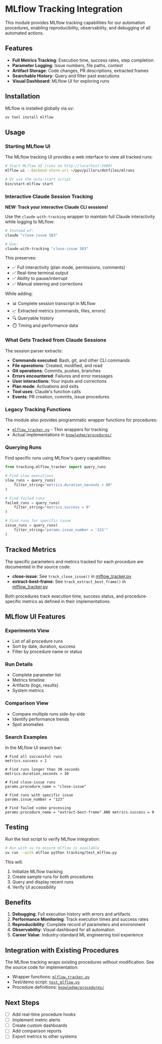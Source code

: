 # MLflow Tracking Integration

This module provides MLflow tracking capabilities for our automation procedures, enabling reproducibility, observability, and debugging of all automated actions.

## Features

- **Full Metrics Tracking**: Execution time, success rates, step completion
- **Parameter Logging**: Issue numbers, file paths, context
- **Artifact Storage**: Code changes, PR descriptions, extracted frames
- **Searchable History**: Query and filter past executions
- **Visual Dashboard**: MLflow UI for exploring runs

## Installation

MLflow is installed globally via uv:

```bash
uv tool install mlflow
```

## Usage

### Starting MLflow UI

The MLflow tracking UI provides a web interface to view all tracked runs:

```bash
# Start MLflow UI (runs on http://localhost:5000)
mlflow ui --backend-store-uri ~/ppv/pillars/dotfiles/mlruns

# Or use the auto-start script
bin/start-mlflow start
```

### Interactive Claude Session Tracking

**NEW: Track your interactive Claude CLI sessions!**

Use the `claude-with-tracking` wrapper to maintain full Claude interactivity while logging to MLflow:

```bash
# Instead of:
claude "close-issue 583"

# Use:
claude-with-tracking "close-issue 583"
```

This preserves:
- ✅ Full interactivity (plan mode, permissions, comments)
- ✅ Real-time terminal output
- ✅ Ability to pause/interrupt
- ✅ Manual steering and corrections

While adding:
- 📊 Complete session transcript in MLflow
- 📈 Extracted metrics (commands, files, errors)
- 🔍 Queryable history
- ⏱️ Timing and performance data

### What Gets Tracked from Claude Sessions

The session parser extracts:
- **Commands executed**: Bash, git, and other CLI commands
- **File operations**: Created, modified, and read
- **Git operations**: Commits, pushes, branches
- **Errors encountered**: Failures and error messages
- **User interactions**: Your inputs and corrections
- **Plan mode**: Activations and exits
- **Tool uses**: Claude's function calls
- **Events**: PR creation, commits, issue procedures

### Legacy Tracking Functions

The module also provides programmatic wrapper functions for procedures:
- [`mlflow_tracker.py`](mlflow_tracker.py) - Thin wrappers for tracking
- Actual implementations in [`knowledge/procedures/`](../knowledge/procedures/)

### Querying Runs

Find specific runs using MLflow's query capabilities:

```python
from tracking.mlflow_tracker import query_runs

# Find slow executions
slow_runs = query_runs(
    filter_string="metrics.duration_seconds > 60"
)

# Find failed runs
failed_runs = query_runs(
    filter_string="metrics.success = 0"
)

# Find runs for specific issue
issue_runs = query_runs(
    filter_string="params.issue_number = '123'"
)
```

## Tracked Metrics

The specific parameters and metrics tracked for each procedure are documented in the source code:
- **close-issue**: See `track_close_issue()` in [mlflow_tracker.py](mlflow_tracker.py)
- **extract-best-frame**: See `track_extract_best_frame()` in [mlflow_tracker.py](mlflow_tracker.py)

Both procedures track execution time, success status, and procedure-specific metrics as defined in their implementations.

## MLflow UI Features

### Experiments View
- List of all procedure runs
- Sort by date, duration, success
- Filter by procedure name or status

### Run Details
- Complete parameter list
- Metrics timeline
- Artifacts (logs, results)
- System metrics

### Comparison View
- Compare multiple runs side-by-side
- Identify performance trends
- Spot anomalies

### Search Examples

In the MLflow UI search bar:

```
# Find all successful runs
metrics.success = 1

# Find runs longer than 30 seconds
metrics.duration_seconds > 30

# Find close-issue runs
params.procedure_name = "close-issue"

# Find runs with specific issue
params.issue_number = "123"

# Find failed video processing
params.procedure_name = "extract-best-frame" AND metrics.success = 0
```

## Testing

Run the test script to verify MLflow integration:

```bash
# Run with uv to ensure mlflow is available
uv run --with mlflow python tracking/test_mlflow.py
```

This will:
1. Initialize MLflow tracking
2. Create sample runs for both procedures
3. Query and display recent runs
4. Verify UI accessibility

## Benefits

1. **Debugging**: Full execution history with errors and artifacts
2. **Performance Monitoring**: Track execution times and success rates
3. **Reproducibility**: Complete record of parameters and environment
4. **Observability**: Visual dashboard for all automation
5. **Career Value**: Industry-standard ML engineering tool experience

## Integration with Existing Procedures

The MLflow tracking wraps existing procedures without modification. See the source code for implementation:
- Wrapper functions: [`mlflow_tracker.py`](mlflow_tracker.py)
- Test/demo script: [`test_mlflow.py`](test_mlflow.py)
- Procedure definitions: [`knowledge/procedures/`](../knowledge/procedures/)

## Next Steps

- [ ] Add real-time procedure hooks
- [ ] Implement metric alerts
- [ ] Create custom dashboards
- [ ] Add comparison reports
- [ ] Export metrics to other systems